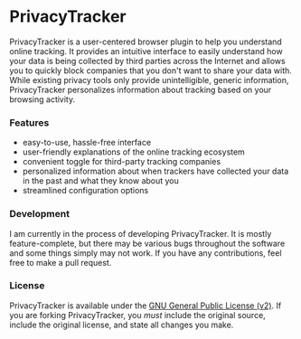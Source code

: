 # PrivacyTracker
PrivacyTracker is a user-centered browser plugin to help you understand online tracking. It provides an intuitive interface to easily understand how your data is being collected by third parties across the Internet and allows you to quickly block companies that you don't want to share your data with. While existing privacy tools only provide unintelligible, generic information, PrivacyTracker personalizes information about tracking based on your browsing activity.

### Features
- easy-to-use, hassle-free interface
- user-friendly explanations of the online tracking ecosystem
- convenient toggle for third-party tracking companies
- personalized information about when trackers have collected your data in the past and what they know about you
- streamlined configuration options

### Development
I am currently in the process of developing PrivacyTracker. It is mostly feature-complete, but there may be various bugs throughout the software and some things simply may not work. If you have any contributions, feel free to make a pull request.

### License
PrivacyTracker is available under the [GNU General Public License (v2)](https://tldrlegal.com/license/gnu-general-public-license-v2). If you are forking PrivacyTracker, you *must* include the original source, include the original license, and state all changes you make.
